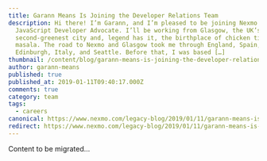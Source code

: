 ```yaml
---
title: Garann Means Is Joining the Developer Relations Team
description: Hi there! I’m Garann, and I’m pleased to be joining Nexmo as a
  JavaScript Developer Advocate. I’ll be working from Glasgow, the UK’s
  second-greenest city and, legend has it, the birthplace of chicken tikka
  masala. The road to Nexmo and Glasgow took me through England, Spain,
  Edinburgh, Italy, and Seattle. Before that, I was based […]
thumbnail: /content/blog/garann-means-is-joining-the-developer-relations-team-dr/glasga.jpg
author: garann-means
published: true
published_at: 2019-01-11T09:40:17.000Z
comments: true
category: team
tags:
  - careers
canonical: https://www.nexmo.com/legacy-blog/2019/01/11/garann-means-is-joining-the-developer-relations-team-dr
redirect: https://www.nexmo.com/legacy-blog/2019/01/11/garann-means-is-joining-the-developer-relations-team-dr
---
```


Content to be migrated...
